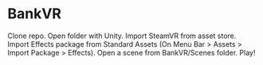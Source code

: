 # BankVR

Clone repo.
Open folder with Unity.
Import SteamVR from asset store.
Import Effects package from Standard Assets (On Menu Bar > Assets > Import Package > Effects).
Open a scene from BankVR/Scenes folder.
Play!
